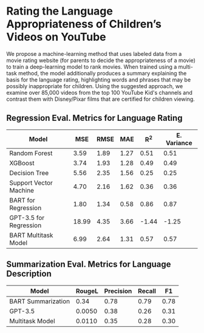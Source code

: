 # Rating the Language Appropriateness of Children’s Videos on YouTube
We propose a machine-learning method that uses labeled data from a movie rating website (for parents to decide the appropriateness of a movie) to train a deep-learning model to rank movies. When trained using a multi-task method, the model additionally produces a summary explaining the basis for the language rating, highlighting words and phrases that may be possibly inappropriate for children. Using the suggested approach, we examine over 85,000 videos from the top 100 YouTube Kid's channels and contrast them with Disney/Pixar films that are certified for children viewing.  
## Regression Eval. Metrics for Language Rating 
| Model | MSE | RMSE | MAE | R<sup>2</sup> | E. Variance|
|----------|----------|----------|----------|----------|----------|
| Random Forest    | 3.59    | 1.89    | 1.27    | 0.51    | 0.51   |
| XGBoost   | 3.74    | 1.93   | 1.28   | 0.49    | 0.49    |
| Decision Tree    | 5.56    | 2.35    | 1.56    | 0.25    | 0.25    |
| Support Vector Machine    | 4.70    | 2.16    | 1.62    | 0.36   | 0.36    |
| BART for Regression    | 1.80   | 1.34    | 0.58    | 0.86    | 0.87   |
| GPT-3.5 for Regression    | 18.99    | 4.35    | 3.66     | -1.44    | -1.25    |
| BART Multitask Model    | 6.99    | 2.64    | 1.31    | 0.57    | 0.57    |


## Summarization Eval. Metrics for Language Description
| Model             | RougeL | Precision | Recall | F1    |
|-------------------|--------|-----------|--------|-------|
| BART Summarization| 0.34   | 0.78      | 0.79   | 0.78  |
| GPT-3.5           | 0.0050 | 0.38      | 0.26   | 0.31  |
| Multitask Model   | 0.0110 | 0.35      | 0.28   | 0.30  |



